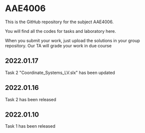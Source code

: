 # AAE4006
This is the GitHub repository for the subject AAE4006.

You will find all the codes for tasks and laboratory here. 

When you submit your work, just upload the solutions in your group repository. Our TA will grade your work in due course

## 2022.01.17
Task 2 "Coordinate_Systems_LV.slx" has been updated
## 2022.01.16
Task 2 has been released
## 2022.01.10
Task 1 has been released



